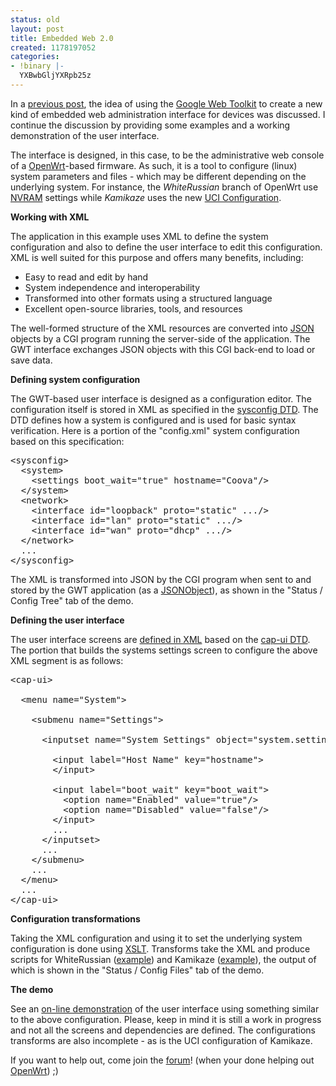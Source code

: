 ```yaml
---
status: old
layout: post
title: Embedded Web 2.0
created: 1178197052
categories:
- !binary |-
  YXBwbGljYXRpb25z
---
```

In a <a href="/node/60">previous post</a>, the idea of using the <a href="http://code.google.com/webtoolkit/">Google Web Toolkit</a> to create a new kind of embedded web administration interface for devices was discussed. I continue the discussion by providing some examples and a working demonstration of the user interface.

The interface is designed, in this case, to be the administrative web console of a <a href="http://openwrt.org/">OpenWrt</a>-based firmware. As such, it is a tool to configure (linux) system parameters and files - which may be different depending on the underlying system. For instance, the <em>WhiteRussian</em> branch of OpenWrt use <a href="http://wiki.openwrt.org/OpenWrtNVRAM">NVRAM</a> settings while <em>Kamikaze</em> uses the new <a href="http://wiki.openwrt.org/OpenWrtDocs/KamikazeConfiguration">UCI Configuration</a>.

<strong>Working with XML</strong>

The application in this example uses XML to define the system configuration and also to define the user interface to edit this configuration.  XML is well suited for this purpose and offers many benefits, including:
<ul>
	<li>Easy to read and edit by hand</li>
	<li>System independence and interoperability</li>
	<li>Transformed into other formats using a structured language</li>
	<li>Excellent open-source libraries, tools, and resources</li>
</ul>
The well-formed structure of the XML resources are converted into <a href="http://www.json.org/">JSON</a> objects by a CGI program running the server-side of the application. The GWT interface exchanges JSON objects with this CGI back-end to load or save data.

<strong>Defining system configuration</strong>

The GWT-based user interface is designed as a configuration editor. The configuration itself is stored in XML as specified in the <a href="http://ap.coova.org/xml/sysconfig.dtd">sysconfig DTD</a>. The DTD defines how a system is configured and is used for basic syntax verification. Here is a portion of the "config.xml" system configuration based on this specification:
<pre>&lt;sysconfig&gt;
&nbsp;&nbsp;&lt;system&gt;
&nbsp;&nbsp;&nbsp;&nbsp;&lt;settings&nbsp;boot_wait="true"&nbsp;hostname="Coova"/&gt;
&nbsp;&nbsp;&lt;/system&gt;
&nbsp;&nbsp;&lt;network&gt;
&nbsp;&nbsp;&nbsp;&nbsp;&lt;interface&nbsp;id="loopback"&nbsp;proto="static"&nbsp;.../&gt;
&nbsp;&nbsp;&nbsp;&nbsp;&lt;interface&nbsp;id="lan"&nbsp;proto="static"&nbsp;.../&gt;
&nbsp;&nbsp;&nbsp;&nbsp;&lt;interface&nbsp;id="wan"&nbsp;proto="dhcp"&nbsp;.../&gt;
&nbsp;&nbsp;&lt;/network&gt;
&nbsp;&nbsp;...
&lt;/sysconfig&gt;</pre>
The XML is transformed into JSON by the CGI program when sent to and stored by the GWT application (as a <a href="http://code.google.com/webtoolkit/documentation/com.google.gwt.json.client.JSONObject.html">JSONObject</a>), as shown in the "Status / Config Tree" tab of the demo.

<strong>Defining the user interface</strong>

The user interface screens are <a href="http://ap.coova.org/xml/ui.xml">defined in XML</a> based on the <a href="http://ap.coova.org/xml/cap-ui.dtd">cap-ui DTD</a>. The portion that builds the systems settings screen to configure the above XML segment is as follows:
<pre>&lt;cap-ui&gt;

&nbsp;&nbsp;&lt;menu&nbsp;name="System"&gt;

&nbsp;&nbsp;&nbsp;&nbsp;&lt;submenu&nbsp;name="Settings"&gt;

&nbsp;&nbsp;&nbsp;&nbsp;&nbsp;&nbsp;&lt;inputset&nbsp;name="System&nbsp;Settings"&nbsp;object="system.settings"&gt;

&nbsp;&nbsp;&nbsp;&nbsp;&nbsp;&nbsp;&nbsp;&nbsp;&lt;input&nbsp;label="Host&nbsp;Name"&nbsp;key="hostname"&gt;
&nbsp;&nbsp;&nbsp;&nbsp;&nbsp;&nbsp;&nbsp;&nbsp;&lt;/input&gt;

&nbsp;&nbsp;&nbsp;&nbsp;&nbsp;&nbsp;&nbsp;&nbsp;&lt;input&nbsp;label="boot_wait"&nbsp;key="boot_wait"&gt;
&nbsp;&nbsp;&nbsp;&nbsp;&nbsp;&nbsp;&nbsp;&nbsp;&nbsp;&nbsp;&lt;option&nbsp;name="Enabled"&nbsp;value="true"/&gt;
&nbsp;&nbsp;&nbsp;&nbsp;&nbsp;&nbsp;&nbsp;&nbsp;&nbsp;&nbsp;&lt;option&nbsp;name="Disabled"&nbsp;value="false"/&gt;
&nbsp;&nbsp;&nbsp;&nbsp;&nbsp;&nbsp;&nbsp;&nbsp;&lt;/input&gt;
&nbsp;&nbsp;&nbsp;&nbsp;&nbsp;&nbsp;&nbsp;&nbsp;...
&nbsp;&nbsp;&nbsp;&nbsp;&nbsp;&nbsp;&lt;/inputset&gt;
&nbsp;&nbsp;&nbsp;&nbsp;&nbsp;&nbsp;...
&nbsp;&nbsp;&nbsp;&nbsp;&lt;/submenu&gt;
&nbsp;&nbsp;&nbsp;&nbsp;...
&nbsp;&nbsp;&lt;/menu&gt;
&nbsp;&nbsp;...
&lt;/cap-ui&gt;</pre>
<strong>Configuration transformations</strong>

Taking the XML configuration and using it to set the underlying system configuration is done using <a href="http://www.w3.org/TR/xslt">XSLT</a>. Transforms take the XML and produce scripts for WhiteRussian (<a href="http://ap.coova.org/xml/xml2nvram.xsl">example</a>) and Kamikaze (<a href="http://ap.coova.org/xml/xml2uci.xsl">example</a>), the output of which is shown in the "Status / Config Files" tab of the demo.

<strong>The demo
</strong>

See an <a href="http://ap.coova.org/cgi-bin/ewt-cgi/com.coova.ewt.Home/Home.html">on-line demonstration</a> of the user interface using something similar to the above configuration. Please, keep in mind it is still a work in progress and not all the screens and dependencies are defined. The configurations transforms are also incomplete - as is the UCI configuration of Kamikaze.

If you want to help out, come join the <a href="/forum/">forum</a>! (when your done helping out <a href="https://dev.openwrt.org/">OpenWrt</a>) ;)
